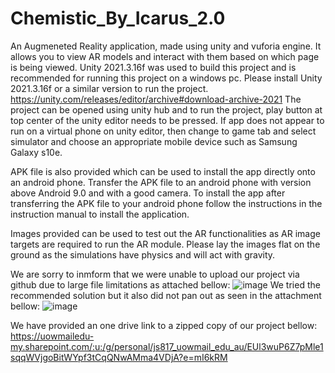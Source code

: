 # Chemistic_By_Icarus_2.0

An Augmeneted Reality application, made using unity and vuforia engine. It allows you to view AR models and interact with them based on which page is being viewed.
Unity 2021.3.16f was used to build this project and is recommended for running this project on a windows pc.
Please install Unity 2021.3.16f or a similar version to run the project.
https://unity.com/releases/editor/archive#download-archive-2021
The project can be opened using unity hub and to run the project, play button at top center of the unity editor
needs to be pressed. If app does not appear to run on a virtual phone on unity editor, then change to game
tab and select simulator and choose an appropriate mobile device such as Samsung Galaxy s10e.

APK file is also provided which can be used to install the app directly onto an android phone.
Transfer the APK file to an android phone with version above Android 9.0 and with a good camera.
To install the app after transferring the APK file to your android phone follow the instructions in
the instruction manual to install the application.

Images provided can be used to test out the AR functionalities as AR image targets are required to run the 
AR module. Please lay the images flat on the ground as the simulations have physics and will act with gravity.

We are sorry to inmform that we were unable to upload our project via github due to large file limitations as attached bellow:
![image](https://user-images.githubusercontent.com/122973862/229610936-b9a9c7ce-9027-4f0a-af17-a05aed544f75.png)
We tried the recommended solution but it also did not pan out as seen in the attachment bellow:
![image](https://user-images.githubusercontent.com/122973862/229611076-bc3d9293-db31-4e19-a28f-ed96a0719ac4.png)

We have provided an one drive link to a zipped copy of our project bellow:
https://uowmailedu-my.sharepoint.com/:u:/g/personal/js817_uowmail_edu_au/EUl3wuP6Z7pMle1sqqWVjgoBitWYpf3tCqQNwAMma4VDjA?e=mI6kRM
